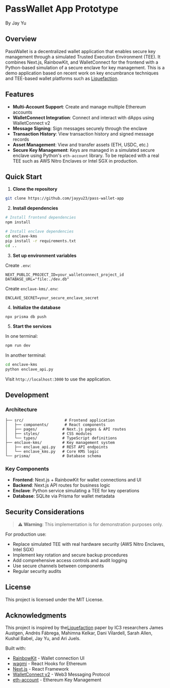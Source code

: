 # PassWallet App Prototype

By Jay Yu


## Overview
PassWallet is a decentralized wallet application that enables secure key management through a simulated Trusted Execution Environment (TEE). It combines Next.js, RainbowKit, and WalletConnect for the frontend with a Python-based simulation of a secure enclave for key management. This is a demo application based on recent work on key encumbrance techniques and TEE-based wallet platforms such as [Liquefaction](https://github.com/key-encumbrance/liquefaction).

## Features

- **Multi-Account Support**: Create and manage multiple Ethereum accounts
- **WalletConnect Integration**: Connect and interact with dApps using WalletConnect v2
- **Message Signing**: Sign messages securely through the enclave
- **Transaction History**: View transaction history and signed message records
- **Asset Management**: View and transfer assets (ETH, USDC, etc.)
- **Secure Key Management**: Keys are managed in a simulated secure enclave using Python's `eth-account` library. To be replaced with a real TEE such as AWS Nitro Enclaves or Intel SGX in production.

## Quick Start

1. **Clone the repository**
```bash
git clone https://github.com/jayyu23/pass-wallet-app
```

2. **Install dependencies**
```bash
# Install frontend dependencies
npm install

# Install enclave dependencies
cd enclave-kms
pip install -r requirements.txt
cd ..
```

3. **Set up environment variables**

Create `.env`:
```
NEXT_PUBLIC_PROJECT_ID=your_walletconnect_project_id
DATABASE_URL="file:./dev.db"
```

Create `enclave-kms/.env`:
```
ENCLAVE_SECRET=your_secure_enclave_secret
```

4. **Initialize the database**
```bash
npx prisma db push
```

5. **Start the services**

In one terminal:
```bash
npm run dev
```

In another terminal:
```bash
cd enclave-kms
python enclave_api.py
```

Visit `http://localhost:3000` to use the application.

## Development

### Architecture

```
├── src/                  # Frontend application
│   ├── components/       # React components
│   ├── pages/           # Next.js pages & API routes
│   ├── styles/          # CSS modules
│   └── types/           # TypeScript definitions
├── enclave-kms/         # Key management system
│   ├── enclave_api.py   # REST API endpoints
│   └── enclave_kms.py   # Core KMS logic
└── prisma/              # Database schema
```

### Key Components

- **Frontend**: Next.js + RainbowKit for wallet connections and UI
- **Backend**: Next.js API routes for business logic
- **Enclave**: Python service simulating a TEE for key operations
- **Database**: SQLite via Prisma for wallet metadata


## Security Considerations

> ⚠️ **Warning**: This implementation is for demonstration purposes only.

For production use:

- Replace simulated TEE with real hardware security (AWS Nitro Enclaves, Intel SGX)
- Implement key rotation and secure backup procedures
- Add comprehensive access controls and audit logging
- Use secure channels between components
- Regular security audits

## License

This project is licensed under the MIT License.

## Acknowledgments

This project is inspired by the[Liquefaction](https://github.com/key-encumbrance/liquefaction) paper by IC3 researchers James Austgen, Andrés Fábrega, Mahimna Kelkar, Dani Vilardell, Sarah Allen, Kushal Babel, Jay Yu, and Ari Juels.

Built with:
- [RainbowKit](https://rainbowkit.com) - Wallet connection UI
- [wagmi](https://wagmi.sh) - React Hooks for Ethereum
- [Next.js](https://nextjs.org) - React Framework
- [WalletConnect v2](https://walletconnect.com) - Web3 Messaging Protocol
- [eth-account](https://github.com/ethereum/eth-account) - Ethereum Key Management
